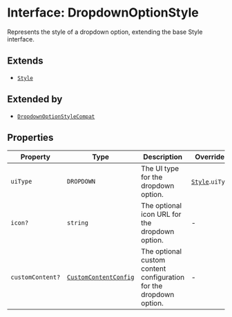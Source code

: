 # Interface: DropdownOptionStyle

Represents the style of a dropdown option, extending the base Style interface.

## Extends

- [`Style`](style.md)

## Extended by

- [`DropdownOptionStyleCompat`](dropdown-option-style-compat.md)

## Properties

| Property | Type | Description | Overrides |
| ------ | ------ | ------ | ------ |
| `uiType` | `DROPDOWN` | The UI type for the dropdown option. | [`Style`](style.md).`uiType` |
| `icon?` | `string` | The optional icon URL for the dropdown option. | - |
| `customContent?` | [`CustomContentConfig`](custom-content-config.md) | The optional custom content configuration for the dropdown option. | - |
